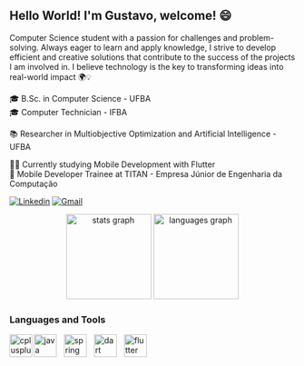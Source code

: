 ## Hello World! I'm Gustavo, welcome! 😄

Computer Science student with a passion for challenges and problem-solving. Always eager to learn and apply knowledge, I strive to develop efficient and creative solutions that contribute to the success of the projects I am involved in. I believe technology is the key to transforming ideas into real-world impact 🌍💡

🎓 B.Sc. in Computer Science - UFBA <br />
🎓 Computer Technician - IFBA <br />

📚 Researcher in Multiobjective Optimization and Artificial Intelligence - UFBA

👨‍💻 Currently studying Mobile Development with Flutter <br />
📱  Mobile Developer Trainee at TITAN - Empresa Júnior de Engenharia da Computação <br />

[![Linkedin](https://img.shields.io/badge/-LinkedIn-%230077B5?style=for-the-badge&logo=linkedin&logoColor=white)](https://www.linkedin.com/in/gustavo-jorge-novaes/)
[![Gmail](https://img.shields.io/badge/-Gmail-%23333?style=for-the-badge&logo=gmail&logoColor=white)](mailto:gustavojorge080@gmail.com)

<div align="center">
  <img src="https://github-readme-stats.vercel.app/api?username=gustavojorge&hide_title=false&hide_rank=false&show_icons=true&include_all_commits=true&count_private=true&disable_animations=false&theme=dracula&locale=en&hide_border=false&order=1" height="150" alt="stats graph"  />
  <img src="https://github-readme-stats.vercel.app/api/top-langs?username=gustavojorge&locale=en&hide_title=false&layout=compact&card_width=320&langs_count=5&theme=dracula&hide_border=false&order=2" height="150" alt="languages graph"  />
</div>

### Languages and Tools
  <img 
    align="left" 
    alt="cplusplus" 
    title="cplusplus" 
    height="40" 
    src="https://cdn.jsdelivr.net/gh/devicons/devicon@latest/icons/cplusplus/cplusplus-original.svg" 
  />

  <img 
    align="left" 
    alt="java" 
    title="java"
    height="40" 
    style="padding-right: 10px"
    src="https://cdn.jsdelivr.net/gh/devicons/devicon@latest/icons/java/java-original.svg" 
  />   

  <img 
    align="left" 
    alt="spring" 
    title="springboot"
    height="40" 
    style="padding-right: 10px"
    src="https://cdn.jsdelivr.net/gh/devicons/devicon@latest/icons/spring/spring-original.svg" 
  />  

  <img 
    align="left" 
      alt="dart" 
      title="dart" 
      height="40" 
      style="padding-right: 10px"
      src="https://cdn.jsdelivr.net/gh/devicons/devicon@latest/icons/dart/dart-original.svg" 
  />

  <img 
    align="left" 
    alt="flutter" 
    title="flutter" 
    height="40" 
    src="https://cdn.jsdelivr.net/gh/devicons/devicon@latest/icons/flutter/flutter-original.svg" 
  />          
